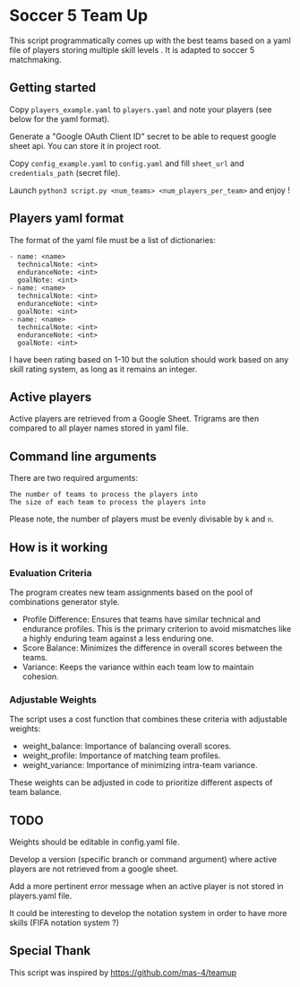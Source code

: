 # Soccer 5 Team Up

This script programmatically comes up with the best teams based on a yaml file
of players storing multiple skill levels . It is adapted to soccer 5 matchmaking.

## Getting started

Copy `players_example.yaml` to `players.yaml` and note your players (see below for the yaml format).

Generate a "Google OAuth Client ID" secret to be able to request google sheet api. You can store it in project root.

Copy `config_example.yaml` to `config.yaml` and fill `sheet_url` and `credentials_path` (secret file).

Launch `python3 script.py <num_teams> <num_players_per_team>` and enjoy !

## Players yaml format

The format of the yaml file must be a list of dictionaries:

    - name: <name>
      technicalNote: <int>
      enduranceNote: <int>
      goalNote: <int>
    - name: <name>
      technicalNote: <int>
      enduranceNote: <int>
      goalNote: <int>
    - name: <name>
      technicalNote: <int>
      enduranceNote: <int>
      goalNote: <int>

I have been rating based on 1-10 but the solution should work based on any skill
rating system, as long as it remains an integer.

## Active players

Active players are retrieved from a Google Sheet. Trigrams are then compared to all player names stored in yaml file.

## Command line arguments

There are two required arguments:

    The number of teams to process the players into
    The size of each team to process the players into

Please note, the number of players must be evenly divisable by `k` and `n`.

## How is it working

### Evaluation Criteria

The program creates new team assignments based on the pool of combinations generator style.

* Profile Difference: Ensures that teams have similar technical and endurance profiles. This is the primary criterion to avoid mismatches like a highly enduring team against a less enduring one.
* Score Balance: Minimizes the difference in overall scores between the teams.
* Variance: Keeps the variance within each team low to maintain cohesion.

### Adjustable Weights

The script uses a cost function that combines these criteria with adjustable weights:

* weight_balance: Importance of balancing overall scores.
* weight_profile: Importance of matching team profiles.
* weight_variance: Importance of minimizing intra-team variance.

These weights can be adjusted in code to prioritize different aspects of team balance.

## TODO

Weights should be editable in config.yaml file.

Develop a version (specific branch or command argument) where active players are not retrieved from a google sheet.

Add a more pertinent error message when an active player is not stored in players.yaml file.

It could be interesting to develop the notation system in order to have more skills (FIFA notation system ?)

## Special Thank

This script was inspired by https://github.com/mas-4/teamup